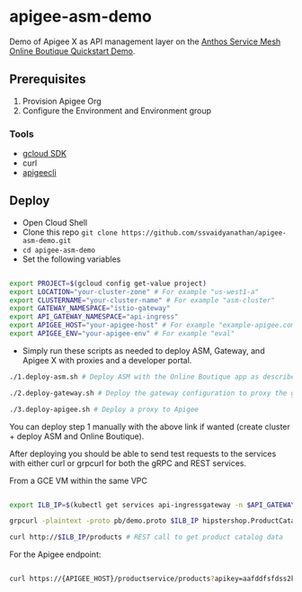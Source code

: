 # apigee-asm-demo
Demo of Apigee X as API management layer on the [Anthos Service Mesh Online Boutique Quickstart Demo](https://cloud.google.com/service-mesh/docs/unified-install/quickstart-asm).

## Prerequisites
1. Provision Apigee Org 
2. Configure the Environment and Environment group

### Tools

* [gcloud SDK](https://cloud.google.com/sdk/docs/install)
* curl
* [apigeecli](https://github.com/srinandan/apigeecli#installation)

## Deploy

- Open Cloud Shell
- Clone this repo `git clone https://github.com/ssvaidyanathan/apigee-asm-demo.git`
- `cd apigee-asm-demo`
- Set the following variables

```bash

export PROJECT=$(gcloud config get-value project)
export LOCATION="your-cluster-zone" # For example "us-west1-a"
export CLUSTERNAME="your-cluster-name" # For example "asm-cluster"
export GATEWAY_NAMESPACE="istio-gateway"
export API_GATEWAY_NAMESPACE="api-ingress"
export APIGEE_HOST="your-apigee-host" # For example "example-apigee.com"
export APIGEE_ENV="your-apigee-env" # For example "eval"

```

- Simply run these scripts as needed to deploy ASM, Gateway, and Apigee X with proxies and a developer portal.

```bash
./1.deploy-asm.sh # Deploy ASM with the Online Boutique app as described here: https://cloud.google.com/service-mesh/docs/unified-install/quickstart-asm

./2.deploy-gateway.sh # Deploy the gateway configuration to proxy the gRPC services as both gRPC and REST for public consumers

./3.deploy-apigee.sh # Deploy a proxy to Apigee

```

You can deploy step 1 manually with the above link if wanted (create cluster + deploy ASM and Online Boutique).

After deploying you should be able to send test requests to the services with either curl or grpcurl for both the gRPC and REST services.

From a GCE VM within the same VPC
```bash

export ILB_IP=$(kubectl get services api-ingressgateway -n $API_GATEWAY_NAMESPACE -o jsonpath='{.status.loadBalancer.ingress[0].ip}')

grpcurl -plaintext -proto pb/demo.proto $ILB_IP hipstershop.ProductCatalogService/ListProducts # gRPC call to get product catalog data

curl http://$ILB_IP/products # REST call to get product catalog data

```

For the Apigee endpoint:

```bash

curl https://{APIGEE_HOST}/productservice/products?apikey=aafddfsfdss2kjj3k2jl3jkl2jl323 # REST API secured with an API key in Apigee

```